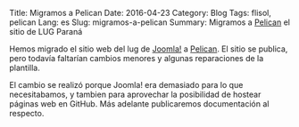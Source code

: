 Title: Migramos a Pelican
Date: 2016-04-23
Category: Blog
Tags: flisol, pelican
Lang: es
Slug: migramos-a-pelican
Summary: Migramos a [Pelican](http://www.getpelican.com) el sitio de LUG Paraná

Hemos migrado el sitio web del lug de [Joomla!](https://www.joomla.org/) a [Pelican](http://www.getpelican.com).
El sitio se publica, pero todavía faltarían cambios menores y algunas reparaciones de la plantilla.

El cambio se realizó porque Joomla! era demasiado para lo que necesitabamos, y tambien para aprovechar la posibilidad de hostear páginas web en GitHub.
Más adelante publicaremos documentación al respecto.


